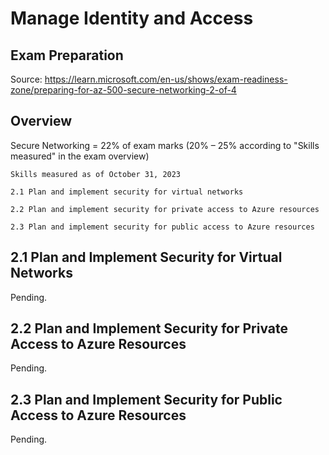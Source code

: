 # Manage Identity and Access

## Exam Preparation

Source: <https://learn.microsoft.com/en-us/shows/exam-readiness-zone/preparing-for-az-500-secure-networking-2-of-4>

## Overview

Secure Networking = 22% of exam marks (20% – 25% according to "Skills measured" in the exam overview)

```plaintext
Skills measured as of October 31, 2023

2.1 Plan and implement security for virtual networks

2.2 Plan and implement security for private access to Azure resources

2.3 Plan and implement security for public access to Azure resources
```

## 2.1 Plan and Implement Security for Virtual Networks

Pending.

## 2.2 Plan and Implement Security for Private Access to Azure Resources

Pending.

## 2.3 Plan and Implement Security for Public Access to Azure Resources

Pending.
